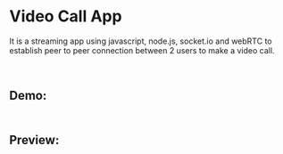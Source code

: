 # Video Call App
It is a streaming app using javascript, node.js, socket.io and webRTC to establish peer to peer connection between 2 users to make a video call.

<br/>

## Demo:  <br/><br/>

## Preview:
